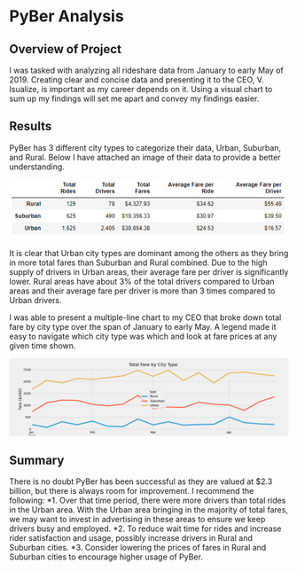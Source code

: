 # PyBer Analysis
## Overview of Project
I was tasked with analyzing all rideshare data from January to early May of 2019. Creating clear and concise data and presenting it to the CEO, V. Isualize, is important as my career depends on it. Using a visual chart to sum up my findings will set me apart and convey my findings easier.

## Results
PyBer has 3 different city types to categorize their data, Urban, Suburban, and Rural. Below I have attached an image of their data to provide a better understanding.

![city_data](https://github.com/alishalopez/PyBer_Analysis/blob/b6d003d0b1aaf66344803fec01672c5f4c553158/resources/City_type_data.png)

It is clear that Urban city types are dominant among the others as they bring in more total fares than Suburban and Rural combined. Due to the high supply of drivers in Urban areas, their average fare per driver is significantly lower. Rural areas have about 3% of the total drivers compared to Urban areas and their average fare per driver is more than 3 times compared to Urban drivers. 

I was able to present a multiple-line chart to my CEO that broke down total fare by city type over the span of January to early May. A legend made it easy to navigate which city type was which and look at fare prices at any given time shown.

![line_chart](https://github.com/alishalopez/PyBer_Analysis/blob/b6d003d0b1aaf66344803fec01672c5f4c553158/analysis/Pyber_fare_summary.png)

## Summary
There is no doubt PyBer has been successful as they are valued at $2.3 billion, but there is always room for improvement. I recommend the following:
*1. Over that time period, there were more drivers than total rides in the Urban area. With the Urban area bringing in the majority of total fares, we may want to invest in advertising in these areas to ensure we keep drivers busy and employed. 
*2. To reduce wait time for rides and increase rider satisfaction and usage, possibly increase drivers in Rural and Suburban cities.
*3. Consider lowering the prices of fares in Rural and Suburban cities to encourage higher usage of PyBer.

